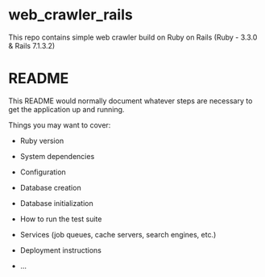 # web_crawler_rails
This repo contains simple web crawler build on Ruby on Rails (Ruby - 3.3.0 & Rails 7.1.3.2)

# README

This README would normally document whatever steps are necessary to get the
application up and running.

Things you may want to cover:

* Ruby version

* System dependencies

* Configuration

* Database creation

* Database initialization

* How to run the test suite

* Services (job queues, cache servers, search engines, etc.)

* Deployment instructions

* ...
